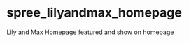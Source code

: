 spree_lilyandmax_homepage
========================

Lily and Max Homepage featured and show on homepage